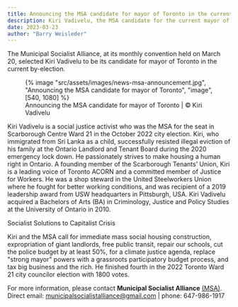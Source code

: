 ```yaml
---
title: Announcing the MSA candidate for mayor of Toronto in the current by-election campaign
description: Kiri Vadivelu, the MSA candidate for the current mayor of Toronto by-election
date: 2023-03-23
author: "Barry Weisleder"
---
```


The Municipal Socialist Alliance, at its monthly convention held on March 20, selected Kiri Vadivelu to be its candidate for mayor of Toronto in the current by-election.

<!-- excerpt -->

<figure>
{% image "src/assets/images/news-msa-announcement.jpg", "Announcing the MSA candidate for mayor of Toronto", "image", [540, 1080] %}
<figcaption>Announcing the MSA candidate for mayor of Toronto | © Kiri Vadivelu</figcaption>
</figure>

Kiri Vadivelu is a social justice activist who was the MSA for the seat in Scarborough Centre Ward 21 in the October 2022 city election. Kiri, who immigrated from Sri Lanka as a child, successfully resisted illegal eviction of his family at the Ontario Landlord and Tenant Board during the 2020 emergency lock down. He passionately strives to make housing a human right in Ontario. A founding member of the Scarborough Tenants’ Union, Kiri is a leading voice of Toronto ACORN and a committed member of Justice for Workers. He was a shop steward in the United Steelworkers Union where he fought for better working conditions, and was recipient of a 2019 leadership award from USW headquarters in Pittsburgh, USA. Kiri Vadivelu acquired a Bachelors of Arts (BA) in Criminology, Justice and Policy Studies at the University of Ontario in 2010.

Socialist Solutions to Capitalist Crisis

Kiri and the MSA call for immediate mass social housing construction, expropriation of giant landlords, free public transit, repair our schools, cut the police budget by at least 50%, for a climate justice agenda, replace "strong mayor" powers with a grassroots participatory budget process, and tax big business and the rich. He finished fourth in the 2022 Toronto Ward 21 city councilor election with 1800 votes.

For more information, please contact **Municipal Socialist Alliance** [(MSA)](https://municipal.socialistalliance.ca/). Direct email: municipalsocialistalliance@gmail.com | phone: 647-986-1917
